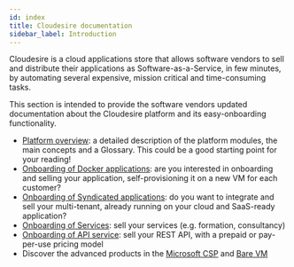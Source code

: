 ```yaml
---
id: index
title: Cloudesire documentation
sidebar_label: Introduction
---
```


Cloudesire is a cloud applications store that allows software vendors to sell
and distribute their applications as Software-as-a-Service, in few minutes, by
automating several expensive, mission critical and time-consuming tasks.

This section is intended to provide the software vendors updated documentation
about the Cloudesire platform and its easy-onboarding functionality.

* [Platform overview](platform.md): a detailed description of the platform
  modules, the main concepts and a Glossary. This could be a good starting point
  for your reading!
* [Onboarding of Docker applications](deployed.md): are you interested in
  onboarding and selling your application, self-provisioning it on a new VM for
  each customer?
* [Onboarding of Syndicated applications](syndication.md): do you want to
  integrate and sell your multi-tenant, already running on your cloud and
  SaaS-ready application?
* [Onboarding of Services](service.md): sell your services (e.g. formation,
  consultancy)
* [Onboarding of API service](api-product.md): sell your REST API, with a
  prepaid or pay-per-use pricing model
* Discover the advanced products in the [Microsoft CSP](csp-product.md) and [Bare VM](vm.md)